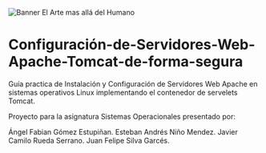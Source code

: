 ![Banner El Arte mas allá del Humano](Baner.png)

# Configuración-de-Servidores-Web-Apache-Tomcat-de-forma-segura

Guía practica de Instalación y Configuración de Servidores Web Apache en sistemas operativos Linux implementando el contenedor 
de servelets Tomcat.

Proyecto para la asignatura Sistemas Operacionales presentado por:

Ángel Fabian Gómez Estupiñan.
Esteban Andrés Niño Mendez.
Javier Camilo Rueda Serrano.
Juan Felipe Silva Garcés.
